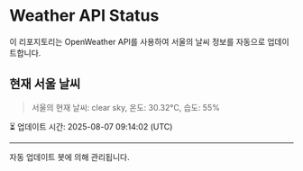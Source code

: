 
# Weather API Status

이 리포지토리는 OpenWeather API를 사용하여 서울의 날씨 정보를 자동으로 업데이트합니다.

## 현재 서울 날씨
> 서울의 현재 날씨: clear sky, 온도: 30.32°C, 습도: 55%

⏳ 업데이트 시간: 2025-08-07 09:14:02 (UTC)

---
자동 업데이트 봇에 의해 관리됩니다.
